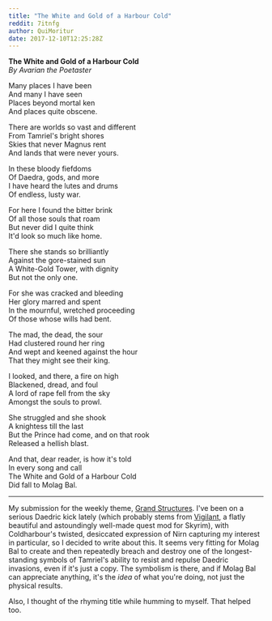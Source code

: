 ```yaml
---
title: "The White and Gold of a Harbour Cold"
reddit: 7itnfg
author: QuiMoritur
date: 2017-12-10T12:25:28Z
---
```


**The White and Gold of a Harbour Cold**   
*By Avarian the Poetaster*

Many places I have been  
And many I have seen  
Places beyond mortal ken  
And places quite obscene.

There are worlds so vast and different  
From Tamriel's bright shores   
Skies that never Magnus rent  
And lands that were never yours.

In these bloody fiefdoms  
Of Daedra, gods, and more  
I have heard the lutes and drums  
Of endless, lusty war.

For here I found the bitter brink  
Of all those souls that roam  
But never did I quite think  
It'd look so much like home.

There she stands so brilliantly  
Against the gore-stained sun  
A White-Gold Tower, with dignity  
But not the only one.

For she was cracked and bleeding  
Her glory marred and spent  
In the mournful, wretched proceeding  
Of those whose wills had bent.

The mad, the dead, the sour  
Had clustered round her ring  
And wept and keened against the hour  
That they might see their king.

I looked, and there, a fire on high  
Blackened, dread, and foul  
A lord of rape fell from the sky  
Amongst the souls to prowl.

She struggled and she shook  
A knightess till the last  
But the Prince had come, and on that rook  
Released a hellish blast.

And that, dear reader, is how it's told  
In every song and call  
The White and Gold of a Harbour Cold  
Did fall to Molag Bal.

---

My submission for the weekly theme, [Grand Structures](https://www.reddit.com/r/teslore/comments/7irgry/the_weekly_community_thread_122_129/). I've been on a serious Daedric kick lately (which probably stems from [Vigilant](https://www.nexusmods.com/skyrim/mods/67103), a flatly beautiful and astoundingly well-made quest mod for Skyrim), with Coldharbour's twisted, desiccated expression of Nirn capturing my interest in particular, so I decided to write about this. It seems very fitting for Molag Bal to create and then repeatedly breach and destroy one of the longest-standing symbols of Tamriel's ability to resist and repulse Daedric invasions, even if it's just a copy. The symbolism is there, and if Molag Bal can appreciate anything, it's the *idea* of what you're doing, not just the physical results.

Also, I thought of the rhyming title while humming to myself. That helped too.
